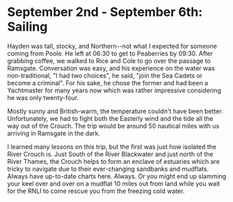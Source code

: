 # September 2nd - September 6th: Sailing

Hayden was tall, stocky, and Northern--not what I expected for someone coming from Poole. He left at 06:30 to get to Peaberries by 09:30. After grabbing coffee, we walked to Rice and Cole to go over the passage to Ramsgate. Conversation was easy, and his experience on the water was non-traditional, "I had two choices", he said, "join the Sea Cadets or become a criminal". For his sake, he chose the former and had been a Yachtmaster for many years now which was rather impressive considering he was only twenty-four.

Mostly sunny and British-warm, the temperature couldn't have been better. Unfortunately, we had to fight both the Easterly wind and the tide all the way out of the Crouch. The trip would be around 50 nautical miles with us arriving in Ramsgate in the dark.

I learned many lessons on this trip, but the first was just how isolated the River Crouch is. Just South of the River Blackwater and just north of the River Thames, the Crouch helps to form an enclave of estuaries which are tricky to navigate due to their ever-changing sandbanks and mudflats. Always have up-to-date charts here. Always. Or you might end up slamming your keel over and over on a mudflat 10 miles out from land while you wait for the RNLI to come rescue you from the freezing cold water. 